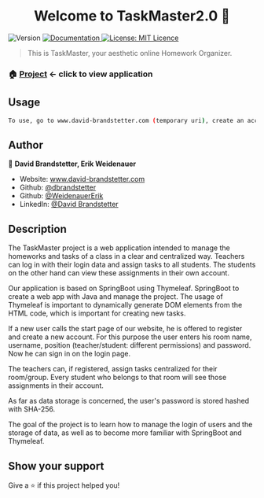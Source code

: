 <h1 align="center">Welcome to TaskMaster2.0 👋</h1>
<p>
  <img alt="Version" src="https://img.shields.io/badge/version-1.0-blue.svg?cacheSeconds=2592000" />
  <a href="https://github.com/WeidenauerErik/Task-Master" target="_blank">
    <img alt="Documentation" src="https://img.shields.io/badge/documentation-yes-brightgreen.svg" />
  </a>
  <a href="#" target="_blank">
    <img alt="License: MIT Licence" src="https://img.shields.io/badge/License-MIT Licence-yellow.svg" />
  </a>
</p>

> This is TaskMaster, your aesthetic online Homework Organizer.

### 🏠 [Project](https://www.david-brandstetter.com) <- click to view application

## Usage

```sh
To use, go to www.david-brandstetter.com (temporary uri), create an account and organize your company and yourself.
```

## Author

👤 **David Brandstetter, Erik Weidenauer**

* Website: www.david-brandstetter.com
* Github: [@dbrandstetter](https://github.com/dbrandstetter)
* Github: [@WeidenauerErik](https://github.com/WeidenauerErik)
* LinkedIn: [@David Brandstetter](https://linkedin.com/in/david-brandstetter-it)

## Description

The TaskMaster project is a web application intended to manage the homeworks and tasks of a class in a clear and centralized way.
Teachers can log in with their login data and assign tasks to all students.
The students on the other hand can view these assignments in their own account.

Our application is based on SpringBoot using Thymeleaf.
SpringBoot to create a web app with Java and manage the project.
The usage of Thymeleaf is important to dynamically generate DOM elements from the HTML code, which is important for creating new tasks.

If a new user calls the start page of our website, he is offered to register and create a new account.
For this purpose the user enters his room name, username, position (teacher/student: different permissions) and password.
Now he can sign in on the login page.

The teachers can, if registered, assign tasks centralized for their room/group.
Every student who belongs to that room will see those assignments in their account.

As far as data storage is concerned, the user's password is stored hashed with SHA-256.

The goal of the project is to learn how to manage the login of users and the storage of data, as well as to become more familiar with SpringBoot and Thymeleaf.

## Show your support

Give a ⭐️ if this project helped you!

